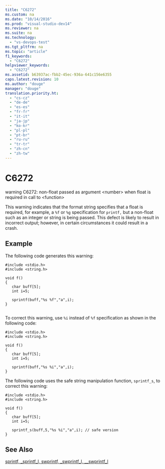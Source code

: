 ```yaml
---
title: "C6272"
ms.custom: na
ms.date: "10/14/2016"
ms.prod: "visual-studio-dev14"
ms.reviewer: na
ms.suite: na
ms.technology: 
  - "vs-devops-test"
ms.tgt_pltfrm: na
ms.topic: "article"
f1_keywords: 
  - "C6272"
helpviewer_keywords: 
  - "C6272"
ms.assetid: b63937ac-fbb2-45ec-936a-641c156e6355
caps.latest.revision: 10
ms.author: "douge"
manager: "douge"
translation.priority.ht: 
  - "cs-cz"
  - "de-de"
  - "es-es"
  - "fr-fr"
  - "it-it"
  - "ja-jp"
  - "ko-kr"
  - "pl-pl"
  - "pt-br"
  - "ru-ru"
  - "tr-tr"
  - "zh-cn"
  - "zh-tw"
---
```

# C6272
warning C6272: non-float passed as argument \<number> when float is required in call to \<function>  
  
 This warning indicates that the format string specifies that a float is required, for example, a `%f` or `%g` specification for `printf,` but a non-float such as an integer or string is being passed. This defect is likely to result in incorrect output; however, in certain circumstances it could result in a crash.  
  
## Example  
 The following code generates this warning:  
  
```  
#include <stdio.h>  
#include <string.h>  
  
void f()  
{  
   char buff[5];  
   int i=5;  
  
   sprintf(buff,"%s %f","a",i);   
}  
  
```  
  
 To correct this warning, use `%i` instead of `%f` specification as shown in the following code:  
  
```  
#include <stdio.h>  
#include <string.h>  
  
void f()  
{  
   char buff[5];  
   int i=5;  
  
   sprintf(buff,"%s %i","a",i);    
}  
```  
  
 The following code uses the safe string manipulation function, `sprintf_s`, to correct this warning:  
  
```  
#include <stdio.h>  
#include <string.h>  
  
void f()  
{  
   char buff[5];  
   int i=5;  
  
   sprintf_s(buff,5,"%s %i","a",i); // safe version  
}  
```  
  
## See Also  
 [sprintf, _sprintf_l, swprintf, _swprintf_l, \__swprintf_l](../Topic/sprintf,%20_sprintf_l,%20swprintf,%20_swprintf_l,%20__swprintf_l.md)